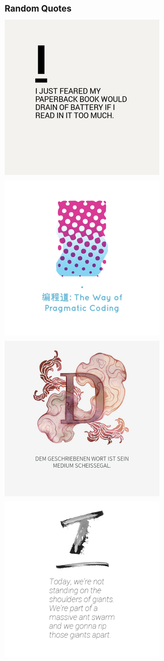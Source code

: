 # Random Quotes

![](files/0e61f6e71d05448b88f7f58e1f503dd9.jpg)

![](files/1d686b1b60f9412a84b3b82f50420a71.jpg)

![](files/6f9873556a0042838fdc669729548f80.jpg)

![](files/8c6d339f55ef4a8c9d36b924127716f5.jpg)